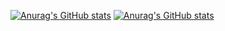 [![Anurag's GitHub stats](https://github-readme-stats.vercel.app/api?username=is0383kk)](https://github.com/anuraghazra/github-readme-stats)
[![Anurag's GitHub stats](https://github-readme-stats.vercel.app/api?username=is0383kk)](https://github.com/anuraghazra/github-readme-stats)
